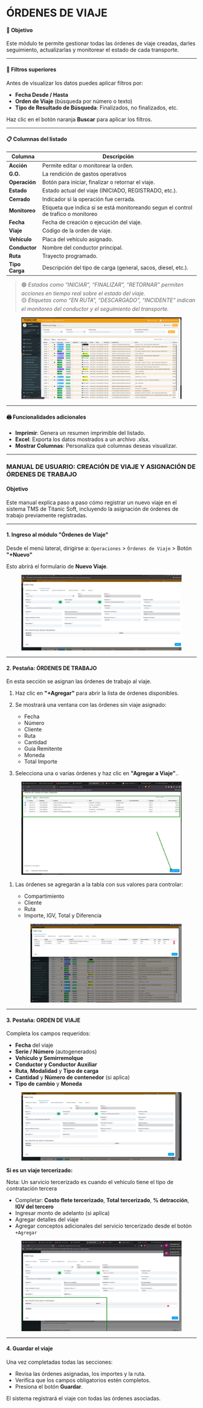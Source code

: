 # ÓRDENES DE VIAJE

#### 🧾 Objetivo

Este módulo te permite gestionar todas las órdenes de viaje creadas, darles seguimiento, actualizarlas y monitorear el estado de cada transporte.

***

#### 📆 Filtros superiores

Antes de visualizar los datos puedes aplicar filtros por:

* **Fecha Desde / Hasta**
* **Orden de Viaje** (búsqueda por número o texto)
* **Tipo de Resultado de Búsqueda**: Finalizados, no finalizados, etc.

Haz clic en el botón naranja **Buscar** para aplicar los filtros.

***

#### 📋 Columnas del listado

| **Columna**    | **Descripción**                                                                     |
| -------------- | ----------------------------------------------------------------------------------- |
| **Acción**     | Permite editar o monitorear la orden.                                               |
| **G.O.**       | La rendición de gastos operativos                                                   |
| **Operación**  | Botón para iniciar, finalizar o retornar el viaje.                                  |
| **Estado**     | Estado actual del viaje (INICIADO, REGISTRADO, etc.).                               |
| **Cerrado**    | Indicador si la operación fue cerrada.                                              |
| **Monitoreo**  | Etiqueta que indica si se está monitoreando segun el control de trafico o monitoreo |
| **Fecha**      | Fecha de creación o ejecución del viaje.                                            |
| **Viaje**      | Código de la orden de viaje.                                                        |
| **Vehículo**   | Placa del vehículo asignado.                                                        |
| **Conductor**  | Nombre del conductor principal.                                                     |
| **Ruta**       | Trayecto programado.                                                                |
| **Tipo Carga** | Descripción del tipo de carga (general, sacos, diesel, etc.).                       |

> 🟢 _Estados como “INICIAR”, “FINALIZAR”, “RETORNAR” permiten acciones en tiempo real sobre el estado del viaje._\
> 🟡 _Etiquetas como “EN RUTA”, “DESCARGADO”, “INCIDENTE” indican el monitoreo del conductor y el seguimiento del transporte._

<figure><img src="../../../.gitbook/assets/image (319).png" alt=""><figcaption></figcaption></figure>

***

#### 🖨️ Funcionalidades adicionales

* **Imprimir**: Genera un resumen imprimible del listado.
* **Excel**: Exporta los datos mostrados a un archivo .xlsx.
* **Mostrar Columnas**: Personaliza qué columnas deseas visualizar.

***

### MANUAL DE USUARIO: CREACIÓN DE VIAJE Y ASIGNACIÓN DE ÓRDENES DE TRABAJO

#### Objetivo

Este manual explica paso a paso cómo registrar un nuevo viaje en el sistema TMS de Titanic Soft, incluyendo la asignación de órdenes de trabajo previamente registradas.



***

#### 1. Ingreso al módulo "Órdenes de Viaje"

Desde el menú lateral, dirigirse a: `Operaciones` > `Órdenes de Viaje` > Botón **"+Nuevo"**

Esto abrirá el formulario de **Nuevo Viaje**.

<figure><img src="../../../.gitbook/assets/image (323).png" alt=""><figcaption></figcaption></figure>

***

#### 2. Pestaña: ÓRDENES DE TRABAJO

En esta sección se asignan las órdenes de trabajo al viaje.

1. Haz clic en **"+Agregar"** para abrir la lista de órdenes disponibles.
2.  Se mostrará una ventana con las órdenes sin viaje asignado:

    * Fecha
    * Número
    * Cliente
    * Ruta
    * Cantidad
    * Guía Remitente
    * Moneda
    * Total Importe


3. Selecciona una o varias órdenes y haz clic en **"Agregar a Viaje"**..

<figure><img src="../../../.gitbook/assets/image (325).png" alt=""><figcaption></figcaption></figure>

1.  Las órdenes se agregarán a la tabla con sus valores para controlar:

    * Compartimiento
    * Cliente
    * Ruta
    * Importe, IGV, Total y Diferencia

    <figure><img src="../../../.gitbook/assets/image (326).png" alt=""><figcaption></figcaption></figure>

***

#### 3. Pestaña: ORDEN DE VIAJE

Completa los campos requeridos:

* **Fecha** del viaje
* **Serie / Número** (autogenerados)
* **Vehículo y Semirremolque**
* **Conductor y Conductor Auxiliar**
* **Ruta**, **Modalidad** y **Tipo de carga**
* **Cantidad** y **Número de contenedor** (si aplica)
* **Tipo de cambio** y **Moneda**

<figure><img src="../../../.gitbook/assets/image (327).png" alt=""><figcaption></figcaption></figure>

**Si es un viaje tercerizado:**

Nota: Un sarvicio tercerizado es cuando el vehiculo tiene el tipo de contratación tercera

* Completar: **Costo flete tercerizado**, **Total tercerizado**, **% detracción**, **IGV del tercero**
* Ingresar monto de adelanto (si aplica)
* Agregar detalles del viaje
* Agregar conceptos adicionales del servicio tercerizado desde el botón `+Agregar`

<figure><img src="../../../.gitbook/assets/image (328).png" alt=""><figcaption></figcaption></figure>

***

#### 4. Guardar el viaje

Una vez completadas todas las secciones:

* Revisa las órdenes asignadas, los importes y la ruta.
* Verifica que los campos obligatorios estén completos.
* Presiona el botón **Guardar**.

El sistema registrará el viaje con todas las órdenes asociadas.
